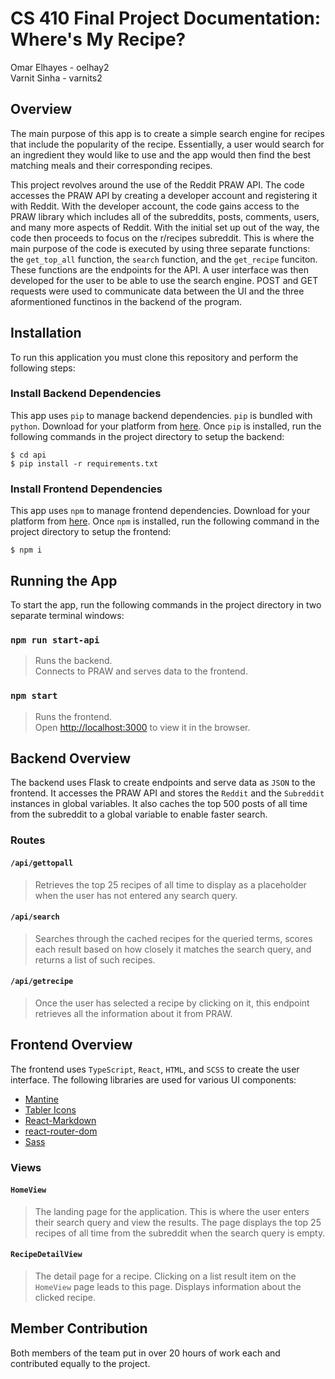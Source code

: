 # CS 410 Final Project Documentation: Where's My Recipe?
Omar Elhayes - oelhay2 \
Varnit Sinha - varnits2

## Overview

The main purpose of this app is to create a simple search engine for recipes that include the
popularity of the recipe. Essentially, a user would search for an ingredient they would like to use and the app would then find the best matching meals and their corresponding recipes.

This project revolves around the use of the Reddit PRAW API. The code accesses the PRAW API by creating a developer account and registering it with Reddit. With the developer account, the code gains access to the PRAW library which includes all of the subreddits, posts, comments, users, and many more aspects of Reddit. With the initial set up out of the way, the code then proceeds to focus on the r/recipes subreddit. This is where the main purpose of the code is executed by using three separate functions: the `get_top_all` function, the `search` function, and the `get_recipe` funciton. These functions are the endpoints for the API. A user interface was then developed for the user to be able to use
the search engine. POST and GET requests were used to communicate data between the UI and the three aformentioned functinos in the backend of the program.

## Installation

To run this application you must clone this repository and perform the following steps:

### Install Backend Dependencies

This app uses `pip` to manage backend dependencies. `pip` is bundled with `python`. Download for your platform from [here](https://www.python.org/downloads/). Once `pip` is installed, run the following commands in the project directory to setup the backend:

```
$ cd api
$ pip install -r requirements.txt
```

### Install Frontend Dependencies

This app uses `npm` to manage frontend dependencies. Download for your platform from [here](https://docs.npmjs.com/downloading-and-installing-node-js-and-npm). Once `npm` is installed, run the following command in the project directory to setup the frontend:

```
$ npm i
```

## Running the App

To start the app, run the following commands in the project directory in two separate terminal windows:

### `npm run start-api` 

> Runs the backend.\
> Connects to PRAW and serves data to the frontend.

### `npm start`

> Runs the frontend.\
> Open [http://localhost:3000](http://localhost:3000) to view it in the browser.

## Backend Overview

The backend uses Flask to create endpoints and serve data as `JSON` to the frontend. It accesses the PRAW API and stores the `Reddit` and the `Subreddit` instances in global variables. It also caches the top 500 posts of all time from the subreddit to a global variable to enable faster search.

### Routes

#### `/api/gettopall`
> Retrieves the top 25 recipes of all time to display as a placeholder when the user has not entered any search query.

#### `/api/search`
> Searches through the cached recipes for the queried terms, scores each result based on how closely it matches the search query, and returns a list of such recipes.

#### `/api/getrecipe`
> Once the user has selected a recipe by clicking on it, this endpoint retrieves all the information about it from PRAW.

## Frontend Overview

The frontend uses `TypeScript`, `React`, `HTML`, and `SCSS` to create the user interface. The following libraries are used for various UI components:

* [Mantine](https://mantine.dev/)
* [Tabler Icons](https://tabler-icons.io/)
* [React-Markdown](https://github.com/remarkjs/react-markdown)
* [react-router-dom](https://www.npmjs.com/package/react-router-dom)
* [Sass](https://sass-lang.com/)

### Views

#### `HomeView`
> The landing page for the application. This is where the user enters their search query and view the results. The page displays the top 25 recipes of all time from the subreddit when the search query is empty.

#### `RecipeDetailView`
> The detail page for a recipe. Clicking on a list result item on the `HomeView` page leads to this page. Displays information about the clicked recipe.

## Member Contribution

Both members of the team put in over 20 hours of work each and contributed equally to the project.